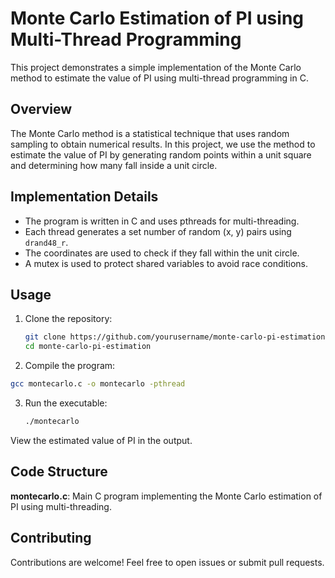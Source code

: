 # Monte Carlo Estimation of PI using Multi-Thread Programming

This project demonstrates a simple implementation of the Monte Carlo method to estimate the value of PI using multi-thread programming in C.

## Overview

The Monte Carlo method is a statistical technique that uses random sampling to obtain numerical results. In this project, we use the method to estimate the value of PI by generating random points within a unit square and determining how many fall inside a unit circle.

## Implementation Details

- The program is written in C and uses pthreads for multi-threading.
- Each thread generates a set number of random (x, y) pairs using `drand48_r`.
- The coordinates are used to check if they fall within the unit circle.
- A mutex is used to protect shared variables to avoid race conditions.

## Usage

1. Clone the repository:

   ```bash
   git clone https://github.com/yourusername/monte-carlo-pi-estimation.git
   cd monte-carlo-pi-estimation

2. Compile the program:

  ```bash
  gcc montecarlo.c -o montecarlo -pthread
  ```

3. Run the executable:
   ```bash
   ./montecarlo
   ```
View the estimated value of PI in the output.

## Code Structure
__montecarlo.c__: Main C program implementing the Monte Carlo estimation of PI using multi-threading.

## Contributing
Contributions are welcome! Feel free to open issues or submit pull requests.
